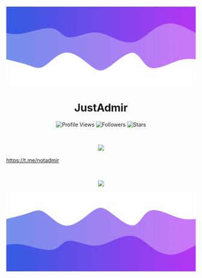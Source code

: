 ![Header](./header.png)

<h1 align="center">JustAdmir</h1>
<a href="https://github.com/justadmir"></a>

<p align="center">
  <img height="25" src="https://api.visitorbadge.io/api/VisitorHit?user=justadmir&countColorcountColor&countColor=%23006EFF" alt="Profile Views"/>
  <img height="25" src="https://img.shields.io/github/followers/justadmir?color=4a12ba&style=for-the-badge&logo=github&label=Follow" alt="Followers"/>
  <img height="25" src="https://img.shields.io/github/stars/justadmir?color=f429ff&style=for-the-badge&logo=github&label=Stars" alt="Stars"/>
</p>
<br>
<p align="center">
    <img src="https://skillicons.dev/icons?i=py,go,nodejs,html,cs"/>
</p>

https://t.me/notadmir

<br>

<p align="center">
  <img src="https://github-readme-stats.vercel.app/api/?username=justadmir&title_color=674fc9&text_color=9f9f9f&show_icons=true&bg_color=00000000&hide_border=true&icon_color=674fc9&hide_title=true&count_private=true" />
</p>

![Footer](./footer.png)
